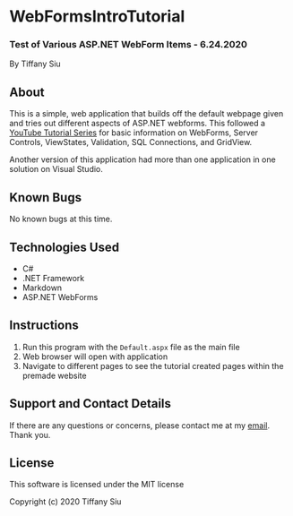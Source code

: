 ﻿# WebFormsIntroTutorial

### Test of Various ASP.NET WebForm Items - 6.24.2020

By Tiffany Siu

## About

This is a simple, web application that builds off the default webpage given and tries out different aspects of ASP.NET webforms.  This followed a [YouTube Tutorial Series](https://www.youtube.com/watch?v=vPGrK52ccDM&list=PLtMFeKNXw-GH0wC0tTM1Tb8wgOw7NV9EJ&index=1) for basic information on WebForms, Server Controls, ViewStates, Validation, SQL Connections, and GridView.

Another version of this application had more than one application in one solution on Visual Studio.

## Known Bugs

No known bugs at this time.

## Technologies Used

- C#
- .NET Framework
- Markdown
- ASP.NET WebForms

## Instructions

1. Run this program with the `Default.aspx` file as the main file
2. Web browser will open with application
3. Navigate to different pages to see the tutorial created pages within the premade website

## Support and Contact Details
If there are any questions or concerns, please contact me at my [email](tsiu88@gmail.com).  Thank you.

## License
This software is licensed under the MIT license

Copyright (c) 2020 Tiffany Siu
